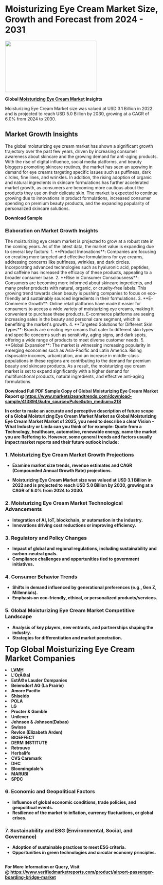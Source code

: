 <H1>Moisturizing Eye Cream Market Size, Growth and Forecast from 2024 - 2031</H1><img class="aligncenter size-medium wp-image-584254" src="https://thirdeyenews.in/wp-content/uploads/2024/09/Global-Market-Research-300x168.jpeg" alt="" width="300" height="168" /><p><strong>Global&nbsp;<a href="https://www.marketsizeandtrends.com/download-sample/413894/&amp;utm_source=Pulse&amp;utm_medium=218">Moisturizing Eye Cream Market</a> Insights</strong></p><p>Moisturizing Eye Cream Market size was valued at USD 3.1 Billion in 2022 and is projected to reach USD 5.0 Billion by 2030, growing at a CAGR of 6.0% from 2024 to 2030.</p><p><h2>Market Growth Insights</h2> The global moisturizing eye cream market has shown a significant growth trajectory over the past few years, driven by increasing consumer awareness about skincare and the growing demand for anti-aging products. With the rise of digital influence, social media platforms, and beauty bloggers promoting skincare routines, the market has seen an upswing in demand for eye creams targeting specific issues such as puffiness, dark circles, fine lines, and wrinkles. In addition, the rising adoption of organic and natural ingredients in skincare formulations has further accelerated market growth, as consumers are becoming more cautious about the products they use on their delicate skin. The market is expected to continue growing due to innovations in product formulations, increased consumer spending on premium beauty products, and the expanding popularity of personalized skincare solutions. <p><strong>Download Sample</strong></p> <h3>Elaboration on Market Growth Insights</h3> The moisturizing eye cream market is projected to grow at a robust rate in the coming years. As of the latest data, the market value is expanding due to several key factors: 1. **Product Innovations**: Companies are focusing on creating more targeted and effective formulations for eye creams, addressing concerns like puffiness, wrinkles, and dark circles. Incorporating advanced technologies such as hyaluronic acid, peptides, and caffeine has increased the efficacy of these products, appealing to a broader consumer base. 2. **Rise in Consumer Consciousness**: Consumers are becoming more informed about skincare ingredients, and many prefer products with natural, organic, or cruelty-free labels. This growing trend towards clean beauty is pushing companies to focus on eco-friendly and sustainably sourced ingredients in their formulations. 3. **E-Commerce Growth**: Online retail platforms have made it easier for consumers to access a wide variety of moisturizing eye creams, making it convenient to purchase these products. E-commerce platforms are seeing increasing sales in the beauty and personal care segment, which is benefiting the market's growth. 4. **Targeted Solutions for Different Skin Types**: Brands are creating eye creams that cater to different skin types and specific concerns such as sensitivity, aging signs, and dark spots, offering a wide range of products to meet diverse customer needs. 5. **Global Expansion**: The market is witnessing increasing popularity in emerging economies such as Asia-Pacific and Latin America. Rising disposable incomes, urbanization, and an increase in middle-class populations in these regions are contributing to the demand for premium beauty and skincare products. As a result, the moisturizing eye cream market is set to expand significantly with a higher demand for multifunctional products, natural ingredients, and effective anti-aging formulations. <p><strong></p><p><span class=""><strong>Download Full PDF Sample Copy of Global Moisturizing Eye Cream Market Report</strong> @ <a href="https://www.marketsizeandtrends.com/download-sample/413894/&amp;utm_source=Pulse&amp;utm_medium=218" target="_blank">https://www.marketsizeandtrends.com/download-sample/413894/&amp;utm_source=Pulse&amp;utm_medium=218</a></span></p><p>In order to make an accurate and perceptive description of future scope of a Global&nbsp;Moisturizing Eye Cream Market Market as Global&nbsp;Moisturizing Eye Cream Market Market of 2025, you need to describe a clear Vision &ndash; What Industry or Linda can you think of for example: Quote from a Technology, healthcare, automotive, renewable energy, name the market you are Reffering to. However, some general trends and factors usually impact market reports and their future outlook include:</p><h3>1.&nbsp;<strong>Moisturizing Eye Cream Market Growth Projections</strong></h3><ul><li>Examine market size trends, revenue estimates and CAGR (Compounded Annual Growth Rate) projections.</li><li><p>Moisturizing Eye Cream Market size was valued at USD 3.1 Billion in 2022 and is projected to reach USD 5.0 Billion by 2030, growing at a CAGR of 6.0% from 2024 to 2030.</p></li></ul><h3>2.&nbsp;<strong>Moisturizing Eye Cream Market Technological Advancements</strong></h3><ul><li>Integration of AI, IoT, blockchain, or automation in the industry.</li><li>Innovations driving cost reductions or improving efficiency.</li></ul><h3>3.&nbsp;<strong>Regulatory and Policy Changes</strong></h3><ul><li>Impact of global and regional regulations, including sustainability and carbon-neutral goals.</li><li>Compliance challenges and opportunities tied to government initiatives.</li></ul><h3>4.&nbsp;<strong>Consumer Behavior Trends</strong></h3><ul><li>Shifts in demand influenced by generational preferences (e.g., Gen Z, Millennials).</li><li>Emphasis on eco-friendly, ethical, or personalized products/services.</li></ul><h3>5.&nbsp;<strong>Global Moisturizing Eye Cream Market Competitive Landscape</strong></h3><ul><li>Analysis of key players, new entrants, and partnerships shaping the industry.</li><li>Strategies for differentiation and market penetration.</li></ul><p data-pm-slice="1 1 []"><span style="color: inherit; font-family: inherit; font-size: 25px;">Top Global Moisturizing Eye Cream Market Companies</span></p><div class="" data-test-id=""><p><li>LVMH</li><li> L'OrÃ©al</li><li> EstÃ©e Lauder Companies</li><li> Beiersdorf AG (La Prairie)</li><li> Amore Pacific</li><li> Shiseido</li><li> POLA</li><li> LG</li><li> Procter & Gamble</li><li> Unilever</li><li> Johnson & Johnson(Dabao)</li><li> Swisse</li><li> Revlon (Elizabeth Arden)</li><li> BIOEFFECT</li><li> DERM INSTITUTE</li><li> Retrouve</li><li> Herbalife</li><li> CVS Caremark</li><li> DHC</li><li> Bloomingdale's</li><li> MARUBI</li><li> SPDC</li></p></div><h3>6.&nbsp;<strong>Economic and Geopolitical Factors</strong></h3><ul><li>Influence of global economic conditions, trade policies, and geopolitical events.</li><li>Resilience of the market to inflation, currency fluctuations, or global crises.</li></ul><h3>7.&nbsp;<strong>Sustainability and ESG (Environmental, Social, and Governance)</strong></h3><ul><li>Adoption of sustainable practices to meet ESG criteria.</li><li>Opportunities in green technologies and circular economy principles.</li></ul><h2><strong style="font-size: 14px;">For More Information or Query, Visit @&nbsp;</strong><a style="background-color: #ffffff; font-size: 14px;" href="https://www.marketsizeandtrends.com/report/moisturizing-eye-cream-market/" target="_blank">https://www.verifiedmarketreports.com/product/airport-passenger-boarding-bridge-market</a></h2>
